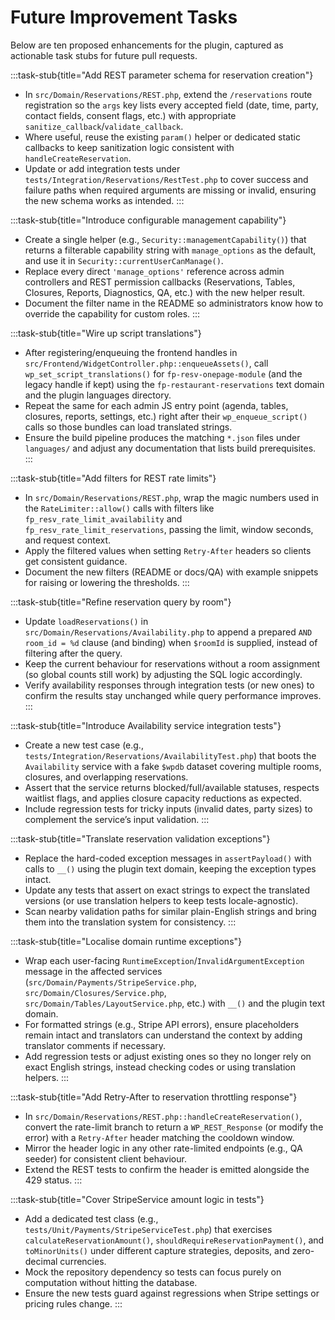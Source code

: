 # Future Improvement Tasks

Below are ten proposed enhancements for the plugin, captured as actionable task stubs for future pull requests.

:::task-stub{title="Add REST parameter schema for reservation creation"}
- In `src/Domain/Reservations/REST.php`, extend the `/reservations` route registration so the `args` key lists every accepted field (date, time, party, contact fields, consent flags, etc.) with appropriate `sanitize_callback`/`validate_callback`.
- Where useful, reuse the existing `param()` helper or dedicated static callbacks to keep sanitization logic consistent with `handleCreateReservation`.
- Update or add integration tests under `tests/Integration/Reservations/RestTest.php` to cover success and failure paths when required arguments are missing or invalid, ensuring the new schema works as intended.
:::

:::task-stub{title="Introduce configurable management capability"}
- Create a single helper (e.g., `Security::managementCapability()`) that returns a filterable capability string with `manage_options` as the default, and use it in `Security::currentUserCanManage()`.
- Replace every direct `'manage_options'` reference across admin controllers and REST permission callbacks (Reservations, Tables, Closures, Reports, Diagnostics, QA, etc.) with the new helper result.
- Document the filter name in the README so administrators know how to override the capability for custom roles.
:::

:::task-stub{title="Wire up script translations"}
- After registering/enqueuing the frontend handles in `src/Frontend/WidgetController.php::enqueueAssets()`, call `wp_set_script_translations()` for `fp-resv-onepage-module` (and the legacy handle if kept) using the `fp-restaurant-reservations` text domain and the plugin languages directory.
- Repeat the same for each admin JS entry point (agenda, tables, closures, reports, settings, etc.) right after their `wp_enqueue_script()` calls so those bundles can load translated strings.
- Ensure the build pipeline produces the matching `*.json` files under `languages/` and adjust any documentation that lists build prerequisites.
:::

:::task-stub{title="Add filters for REST rate limits"}
- In `src/Domain/Reservations/REST.php`, wrap the magic numbers used in the `RateLimiter::allow()` calls with filters like `fp_resv_rate_limit_availability` and `fp_resv_rate_limit_reservations`, passing the limit, window seconds, and request context.
- Apply the filtered values when setting `Retry-After` headers so clients get consistent guidance.
- Document the new filters (README or docs/QA) with example snippets for raising or lowering the thresholds.
:::

:::task-stub{title="Refine reservation query by room"}
- Update `loadReservations()` in `src/Domain/Reservations/Availability.php` to append a prepared `AND room_id = %d` clause (and binding) when `$roomId` is supplied, instead of filtering after the query.
- Keep the current behaviour for reservations without a room assignment (so global counts still work) by adjusting the SQL logic accordingly.
- Verify availability responses through integration tests (or new ones) to confirm the results stay unchanged while query performance improves.
:::

:::task-stub{title="Introduce Availability service integration tests"}
- Create a new test case (e.g., `tests/Integration/Reservations/AvailabilityTest.php`) that boots the `Availability` service with a fake `$wpdb` dataset covering multiple rooms, closures, and overlapping reservations.
- Assert that the service returns blocked/full/available statuses, respects waitlist flags, and applies closure capacity reductions as expected.
- Include regression tests for tricky inputs (invalid dates, party sizes) to complement the service’s input validation.
:::

:::task-stub{title="Translate reservation validation exceptions"}
- Replace the hard-coded exception messages in `assertPayload()` with calls to `__()` using the plugin text domain, keeping the exception types intact.
- Update any tests that assert on exact strings to expect the translated versions (or use translation helpers to keep tests locale-agnostic).
- Scan nearby validation paths for similar plain-English strings and bring them into the translation system for consistency.
:::

:::task-stub{title="Localise domain runtime exceptions"}
- Wrap each user-facing `RuntimeException`/`InvalidArgumentException` message in the affected services (`src/Domain/Payments/StripeService.php`, `src/Domain/Closures/Service.php`, `src/Domain/Tables/LayoutService.php`, etc.) with `__()` and the plugin text domain.
- For formatted strings (e.g., Stripe API errors), ensure placeholders remain intact and translators can understand the context by adding translator comments if necessary.
- Add regression tests or adjust existing ones so they no longer rely on exact English strings, instead checking codes or using translation helpers.
:::

:::task-stub{title="Add Retry-After to reservation throttling response"}
- In `src/Domain/Reservations/REST.php::handleCreateReservation()`, convert the rate-limit branch to return a `WP_REST_Response` (or modify the error) with a `Retry-After` header matching the cooldown window.
- Mirror the header logic in any other rate-limited endpoints (e.g., QA seeder) for consistent client behaviour.
- Extend the REST tests to confirm the header is emitted alongside the 429 status.
:::

:::task-stub{title="Cover StripeService amount logic in tests"}
- Add a dedicated test class (e.g., `tests/Unit/Payments/StripeServiceTest.php`) that exercises `calculateReservationAmount()`, `shouldRequireReservationPayment()`, and `toMinorUnits()` under different capture strategies, deposits, and zero-decimal currencies.
- Mock the repository dependency so tests can focus purely on computation without hitting the database.
- Ensure the new tests guard against regressions when Stripe settings or pricing rules change.
:::

